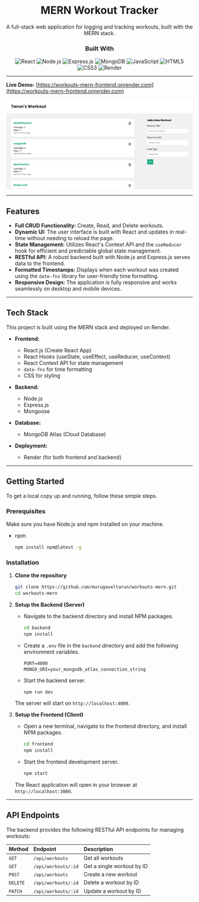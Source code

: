 
<div align="center">
  <h1 align="center">MERN Workout Tracker</h1>
  <p align="center">
    A full-stack web application for logging and tracking workouts, built with the MERN stack.
  </p>
</div>

<div align="center">
  <h3>Built With</h3>
  <p>
    <img src="https://img.shields.io/badge/React-20232A?style=for-the-badge&logo=react&logoColor=61DAFB" alt="React"/>
    <img src="https://img.shields.io/badge/Node.js-339933?style=for-the-badge&logo=nodedotjs&logoColor=white" alt="Node.js"/>
    <img src="https://img.shields.io/badge/Express.js-000000?style=for-the-badge&logo=express&logoColor=white" alt="Express.js"/>
    <img src="https://img.shields.io/badge/MongoDB-4EA94B?style=for-the-badge&logo=mongodb&logoColor=white" alt="MongoDB"/>
    <img src="https://img.shields.io/badge/JavaScript-F7DF1E?style=for-the-badge&logo=javascript&logoColor=black" alt="JavaScript"/>
    <img src="https://img.shields.io/badge/HTML5-E34F26?style=for-the-badge&logo=html5&logoColor=white" alt="HTML5"/>
    <img src="https://img.shields.io/badge/CSS3-1572B6?style=for-the-badge&logo=css3&logoColor=white" alt="CSS3"/>
    <img src="https://img.shields.io/badge/Render-46E3B7?style=for-the-badge&logo=render&logoColor=white" alt="Render"/>
  </p>
</div>

---

**Live Demo:** [https://workouts-mern-frontend.onrender.com](https://workouts-mern-frontend.onrender.com)

<div align="center">

![Workout Tracker Screenshot](./my_workouts.png)

</div>

---

## Features

* **Full CRUD Functionality:** Create, Read, and Delete workouts.
* **Dynamic UI:** The user interface is built with React and updates in real-time without needing to reload the page.
* **State Management:** Utilizes React's Context API and the `useReducer` hook for efficient and predictable global state management.
* **RESTful API:** A robust backend built with Node.js and Express.js serves data to the frontend.
* **Formatted Timestamps:** Displays when each workout was created using the `date-fns` library for user-friendly time formatting.
* **Responsive Design:** The application is fully responsive and works seamlessly on desktop and mobile devices.

---

## Tech Stack

This project is built using the MERN stack and deployed on Render.

* **Frontend:**
    * React.js (Create React App)
    * React Hooks (useState, useEffect, useReducer, useContext)
    * React Context API for state management
    * `date-fns` for time formatting
    * CSS for styling

* **Backend:**
    * Node.js
    * Express.js
    * Mongoose

* **Database:**
    * MongoDB Atlas (Cloud Database)

* **Deployment:**
    * Render (for both frontend and backend)

---

## Getting Started

To get a local copy up and running, follow these simple steps.

### Prerequisites

Make sure you have Node.js and npm installed on your machine.
* npm
    ```sh
    npm install npm@latest -g
    ```

### Installation

1.  **Clone the repository**
    ```sh
    git clone https://github.com/murugaveltarun/workouts-mern.git
    cd workouts-mern
    ```

2.  **Setup the Backend (Server)**
    * Navigate to the backend directory and install NPM packages.
        ```sh
        cd backend
        npm install
        ```
    * Create a `.env` file in the `backend` directory and add the following environment variables.
        ```
        PORT=4000
        MONGO_URI=your_mongodb_atlas_connection_string
        ```
    * Start the backend server.
        ```sh
        npm run dev
        ```
    The server will start on `http://localhost:4000`.

3.  **Setup the Frontend (Client)**
    * Open a new terminal, navigate to the frontend directory, and install NPM packages.
        ```sh
        cd frontend
        npm install
        ```
    * Start the frontend development server.
        ```sh
        npm start
        ```
    The React application will open in your browser at `http://localhost:3000`.

---

## API Endpoints

The backend provides the following RESTful API endpoints for managing workouts:

| Method | Endpoint             | Description                  |
| :----- | :------------------- | :--------------------------- |
| `GET`    | `/api/workouts`      | Get all workouts             |
| `GET`    | `/api/workouts/:id`  | Get a single workout by ID   |
| `POST`   | `/api/workouts`      | Create a new workout         |
| `DELETE` | `/api/workouts/:id`  | Delete a workout by ID       |
| `PATCH`  | `/api/workouts/:id`  | Update a workout by ID       |

